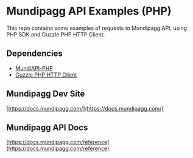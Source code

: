 # Mundipagg API Examples (PHP)

This repo contains some examples of requests to Mundipagg API, using PHP SDK and Guzzle PHP HTTP Client.

## Dependencies

- [MundiAPI-PHP](https://github.com/mundipagg/MundiAPI-PHP)
- [Guzzle PHP HTTP Client](https://github.com/guzzle/guzzle)

## Mundipagg Dev Site

[https://docs.mundipagg.com/](https://docs.mundipagg.com/)

## Mundipagg API Docs

[https://docs.mundipagg.com/reference](https://docs.mundipagg.com/reference)